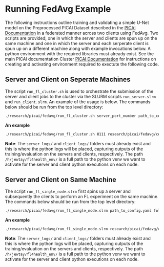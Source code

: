 # Running FedAvg Example

The following instructions outline training and validating a simple U-Net model on the Preprocessed PICAI Dataset described in the [PICAI Documentation](/research/picai/README.md) in a federated manner across two clients using FedAvg. Two scripts are provided, one in which the server and clients are spun up on the same machine and one in which the server and each serperate client is spun up on a different machine along with example invocations below. A python environment with the required libraries must already exist.  See the main PICAI documentation Cluster [PICAI Documentation](/research/picai/README.md) for instructions on creating and activating environment required to exectute the following code.

## Server and Client on Seperate Machines
The script `run_fl_cluster.sh` is used to orchestrate the submission of the server and client jobs to the cluster via the SLURM scripts `run_server.slrm` and `run_client.slrm`. An example of the usage is below. The commands below should be run from the top level directory:

```bash
./research/picai/fedavg/run_fl_cluster.sh server_port_number path_to_config.yaml folder_for_server_logs/ folder_for_client_logs/ path_to_desired_venv/
```
__An example__
```bash
./research/picai/fedavg/run_fl_cluster.sh 8111 research/picai/fedavg/config.yaml research/picai/fedavg/server_logs/ research/picai/fedavg/client_logs/ /h/jewtay/fl4health_env/
```

__Note__: The `server_logs/` and `client_logs/` folders must already exist and this is where the python logs will be placed, capturing outputs of the training/evaluation on the servers and clients, respectively. The path `/h/jewtay/fl4health_env/` is a full path to the python venv we want to activate for the server and client python executions on each node.

## Server and Client on Same Machine
The script `run_fl_single_node.slrm` first spins up a server and subsequently the clients to perform an FL experiment on the same machine. The commands below should be run from the top level directory:

```bash
./research/picai/fedavg/run_fl_single_node.slrm path_to_config.yaml folder_for_server_logs/ folder_for_client_logs/ path_to_desired_venv/
```
__An example__
```bash
./research/picai/fedavg/run_fl_single_node.slrm research/picai/fedavg/config.yaml research/picai/fedavg/server_logs/ research/picai/fedavg/client_logs/ /h/jewtay/fl4health_env/
```

__Note__: The `server_logs/` and `client_logs/` folders must already exist and this is where the python logs will be placed, capturing outputs of the training/evaluation on the servers and clients, respectively. The path `/h/jewtay/fl4health_env/` is a full path to the python venv we want to activate for the server and client python executions on each node.
